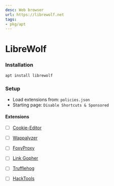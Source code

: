 ```yaml
---
desc: Web browser
url: https://librewolf.net
tags:
- pkg/apt
---
```


# LibreWolf

### Installation

```bash
apt install librewolf
```

### Setup

- Load extensions from: `policies.json`
- Starting page: `Disable Shortcuts & Sponsored`

#### Extensions

- [ ] [Cookie-Editor](https://addons.mozilla.org/es-ES/firefox/addon/cookie-editor)
- [ ] [Wappalyzer](https://addons.mozilla.org/es-ES/firefox/addon/wappalyzer)
- [ ] [FoxyProxy](https://addons.mozilla.org/es-ES/firefox/addon/foxyproxy-standard)
- [ ] [Link Gopher](https://addons.mozilla.org/es-ES/firefox/addon/link-gopher)
- [ ] [Trufflehog](https://addons.mozilla.org/es-ES/firefox/addon/trufflehog)
- [ ] [HackTools](https://addons.mozilla.org/es-ES/firefox/addon/hacktools)

